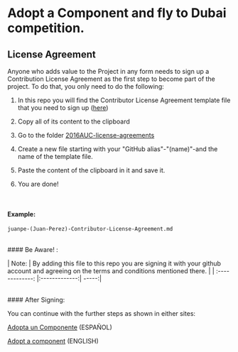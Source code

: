 # Adopt a Component and fly to Dubai competition.

## License Agreement 
Anyone who adds value to the Project in any form needs to sign up a Contribution License Agreement as the first step to become part of the project. To do that, you only need to do the following:
 
1. In this repo you will find the Contributor License Agreement template file that you need to sign up ([here](https://github.com/bitDubai/contribution-program/blob/master/license-agreements/Contributor-License-Agreement.md))

2. Copy all of its content to the clipboard 
3. Go to the folder [2016AUC-license-agreements](https://github.com/gustl-arg/contribution-program/tree/master/license-agreements/2016AUC-license-agreements)
4. Create a new file starting with your "GitHub alias"-"(name)"-and the name of the template file.
5. Paste the content of the clipboard in it and save it.
6. You are done!
<br>

#### Example: 

```shell
juanpe-(Juan-Perez)-Contributor-License-Agreement.md
```

<br>
#### Be Aware! : 

| Note:        | By adding this file to this repo you are signing it with your github account and agreeing on the terms and conditions mentioned there.            | 
| :-------------: |:-------------:| -----:|

<br>
#### After Signing: 

You can continue with the further steps as shown in either sites:

[Adopta un Componente](http://bitdubai.com/wp/adopta-un-componente) (ESPAÑOL)

[Adopt a component](http://bitdubai.com/wp/adopt-a-component) (ENGLISH)


